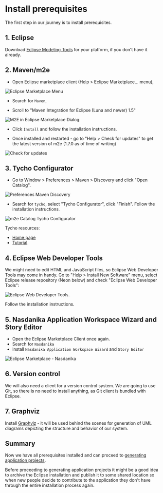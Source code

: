 # Install prerequisites

The first step in our journey is to install prerequisites.

## 1. Eclipse
Download [Eclipse Modeling Tools](https://www.eclipse.org/downloads/) for your platform, if you don't have it already.

## 2. Maven/m2e

* Open Eclipse marketplace client (Help > Eclipse Marketplace... menu),

![Eclipse Marketplace Menu](eclipse-marketplace-menu.png)
 
* Search for ``Maven``,

* Scroll to "Maven Integration for Eclipse (Luna and newer) 1.5" 

![M2E in Eclipse Marketplace Dialog](m2e-in-eclipse-marketplace-dialog.png)

* Click ``Install`` and follow the installation instructions.

* Once installed and restarted - go to "Help > Check for updates" to get the latest version of m2e (1.7.0 as of time of writing)

![Check for updates](check-for-updates.png)


## 3. Tycho Configurator

* Go to Window > Preferences > Maven > Discovery and click "Open Catalog". 

![Preferences Maven Discovery](preferences-maven-discovery.png)

* Search for ``tycho``, select "Tycho Configurator", click "Finish". Follow the installation instructions.

![m2e Catalog Tycho Configurator](m2e-catalog-tycho-configurator.png)

Tycho resources:

* [Home page](https://eclipse.org/tycho/)
* [Tutorial](http://www.vogella.com/tutorials/EclipseTycho/article.html).

## 4. Eclipse Web Developer Tools

We might need to edit HTML and JavaScript files, so Eclipse Web Developer Tools may come in handy. Go to "Help > Install New Software" menu, select Eclipse release repository (Neon below) and check "Eclipse Web Developer Tools":

![Eclipse Web Developer Tools](eclipse-web-developer-tools.png).

Follow the installation instructions.

## 5. Nasdanika Application Workspace Wizard and Story Editor

* Open the Eclipse Marketplace Client once again.
* Search for ``Nasdanika``
* Install ``Nasdanika Application Workspace Wizard`` and ``Story Editor``

![Eclipse Marketplace - Nasdanika](eclipse-marketplace-nasdanika.png)

## 6. Version control
We will also need a client for a version control system. We are going to use Git, so there is no need to install anything, as Git 
client is bundled with Eclipse. 

## 7. Graphviz   
Install [Graphviz](www.graphviz.org) - it will be used behind the scenes for generation of UML diagrams depicting the structure and behavior of our system.

## Summary
Now we have all prerequisites installed and can proceed to [generating application projects](generate-application-projects.md).

Before proceeding to generating application projects it might be a good idea to archive the Eclipse installation and publish it to some shared location so when new people decide to contribute to the application they don't have through the entire installation process again. 
